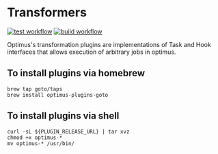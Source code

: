 # Transformers

[![test workflow](https://github.com/goto/transformers/actions/workflows/test.yml/badge.svg)](test)
[![build workflow](https://github.com/goto/transformers/actions/workflows/build.yml/badge.svg)](build)

Optimus's transformation plugins are implementations of Task and Hook interfaces that allows
execution of arbitrary jobs in optimus.

## To install plugins via homebrew
```shell
brew tap goto/taps
brew install optimus-plugins-goto
```

## To install plugins via shell

```shell
curl -sL ${PLUGIN_RELEASE_URL} | tar xvz
chmod +x optimus-*
mv optimus-* /usr/bin/
```